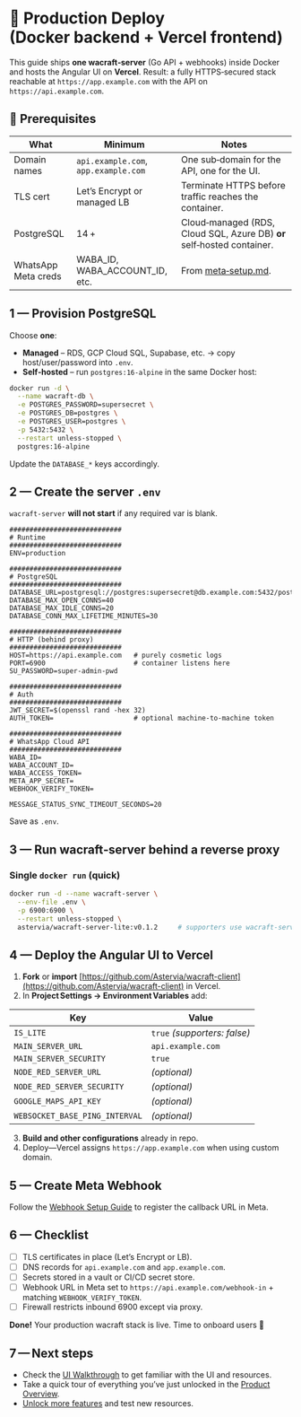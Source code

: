 # 🚀 Production Deploy (Docker backend + Vercel frontend)

This guide ships **one wacraft‑server** (Go API + webhooks) inside Docker and hosts the Angular UI on **Vercel**.
Result: a fully HTTPS‑secured stack reachable at `https://app.example.com` with the API on `https://api.example.com`.

## 🧰 Prerequisites

| What                | Minimum                              | Notes                                                                  |
| ------------------- | ------------------------------------ | ---------------------------------------------------------------------- |
| Domain names        | `api.example.com`, `app.example.com` | One sub‑domain for the API, one for the UI.                            |
| TLS cert            | Let’s Encrypt or managed LB          | Terminate HTTPS before traffic reaches the container.                  |
| PostgreSQL          | 14 +                                 | Cloud‑managed (RDS, Cloud SQL, Azure DB) **or** self‑hosted container. |
| WhatsApp Meta creds | WABA_ID, WABA_ACCOUNT_ID, etc.       | From [meta‑setup.md](../config/meta-setup.md).                         |

## 1 — Provision PostgreSQL

Choose **one**:

- **Managed** – RDS, GCP Cloud SQL, Supabase, etc. → copy host/user/password into `.env`.
- **Self‑hosted** – run `postgres:16-alpine` in the same Docker host:

```bash
docker run -d \
  --name wacraft-db \
  -e POSTGRES_PASSWORD=supersecret \
  -e POSTGRES_DB=postgres \
  -e POSTGRES_USER=postgres \
  -p 5432:5432 \
  --restart unless-stopped \
  postgres:16-alpine
```

Update the `DATABASE_*` keys accordingly.

## 2 — Create the server `.env`

`wacraft-server` **will not start** if any required var is blank.

```env
############################
# Runtime
############################
ENV=production

############################
# PostgreSQL
############################
DATABASE_URL=postgresql://postgres:supersecret@db.example.com:5432/postgres
DATABASE_MAX_OPEN_CONNS=40
DATABASE_MAX_IDLE_CONNS=20
DATABASE_CONN_MAX_LIFETIME_MINUTES=30

############################
# HTTP (behind proxy)
############################
HOST=https://api.example.com   # purely cosmetic logs
PORT=6900                      # container listens here
SU_PASSWORD=super‑admin‑pwd

############################
# Auth
############################
JWT_SECRET=$(openssl rand -hex 32)
AUTH_TOKEN=                    # optional machine‑to‑machine token

############################
# WhatsApp Cloud API
############################
WABA_ID=
WABA_ACCOUNT_ID=
WABA_ACCESS_TOKEN=
META_APP_SECRET=
WEBHOOK_VERIFY_TOKEN=

MESSAGE_STATUS_SYNC_TIMEOUT_SECONDS=20
```

Save as `.env`.

## 3 — Run **wacraft‑server** behind a reverse proxy

### Single `docker run` (quick)

```bash
docker run -d --name wacraft-server \
  --env-file .env \
  -p 6900:6900 \
  --restart unless-stopped \
  astervia/wacraft-server-lite:v0.1.2     # supporters use wacraft-server instead of wacraft-server-lite
```

## 4 — Deploy the Angular UI to Vercel

1. **Fork** or **import** [https://github.com/Astervia/wacraft-client](https://github.com/Astervia/wacraft-client) in Vercel.
2. In **Project Settings → Environment Variables** add:

| Key                            | Value                        |
| ------------------------------ | ---------------------------- |
| `IS_LITE`                      | `true` *(supporters: false)* |
| `MAIN_SERVER_URL`              | `api.example.com`            |
| `MAIN_SERVER_SECURITY`         | `true`                       |
| `NODE_RED_SERVER_URL`          | _(optional)_                 |
| `NODE_RED_SERVER_SECURITY`     | _(optional)_                 |
| `GOOGLE_MAPS_API_KEY`          | _(optional)_                 |
| `WEBSOCKET_BASE_PING_INTERVAL` | _(optional)_                 |

3. **Build and other configurations** already in repo.
4. Deploy—Vercel assigns `https://app.example.com` when using custom domain.

## 5 — Create Meta Webhook

Follow the [Webhook Setup Guide](../config/webhook-setup.md) to register the callback URL in Meta.

## 6 — Checklist

- [ ] TLS certificates in place (Let’s Encrypt or LB).
- [ ] DNS records for `api.example.com` and `app.example.com`.
- [ ] Secrets stored in a vault or CI/CD secret store.
- [ ] Webhook URL in Meta set to `https://api.example.com/webhook-in` + matching `WEBHOOK_VERIFY_TOKEN`.
- [ ] Firewall restricts inbound 6900 except via proxy.

**Done!** Your production wacraft stack is live. Time to onboard users 🚀

## 7 — Next steps

- Check the [UI Walkthrough](../guide/ui.md) to get familiar with the UI and resources.
- Take a quick tour of everything you’ve just unlocked in the [Product Overview](../guide/overview.md).
- [Unlock more features](../support/plans.md) and test new resources.
